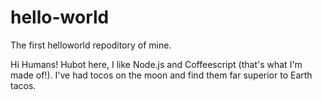 # hello-world
The first helloworld repoditory of mine.

Hi Humans!
Hubot here, I like Node.js and Coffeescript (that's what I'm made of!).
I've had tocos on the moon and find them far superior to Earth tacos.
